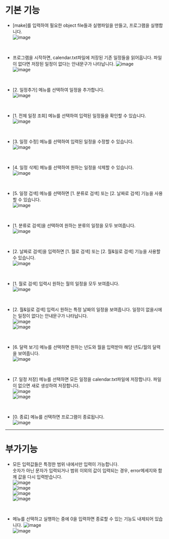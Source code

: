 # 기본 기능

- [make]를 입력하여 필요한 object file들과 실행파일을 만들고, 프로그램을 실행합니다.   
![image](https://user-images.githubusercontent.com/70621926/118196151-77e4cc80-b487-11eb-90a8-59af5fde029b.png)

<br />

- 프로그램을 시작하면, calendar.txt파일에 저장된 기존 일정들을 읽어옵니다. 파일이 없다면 저장된 일정이 없다는 안내문구가 나타납니다.
![image](https://user-images.githubusercontent.com/70621926/118195912-13297200-b487-11eb-9400-8bcd3422aed3.png)    
![image](https://user-images.githubusercontent.com/70621926/118195967-2a685f80-b487-11eb-8b94-80900e16bab8.png)

<br />

- [2. 일정추가] 메뉴를 선택하여 일정을 추가합니다.   
![image](https://user-images.githubusercontent.com/70621926/117544989-cc8ae080-b05e-11eb-827c-c1dffaff1d58.png)

<br />

- [1. 전체 일정 조회] 메뉴를 선택하여 입력된 일정들을 확인할 수 있습니다.   
![image](https://user-images.githubusercontent.com/70621926/117543786-49b35700-b059-11eb-837c-3b7bf5665d77.png)  

<br />

- [3. 일정 수정] 메뉴를 선택하여 입력된 일정을 수정할 수 있습니다.   
![image](https://user-images.githubusercontent.com/70621926/117543873-9f87ff00-b059-11eb-9e80-3b9554c2c239.png)

<br />

- [4. 일정 삭제] 메뉴를 선택하여 원하는 일정을 삭제할 수 있습니다.   
![image](https://user-images.githubusercontent.com/70621926/118199779-cba6e400-b48e-11eb-9fc2-2a039c31b534.png)


<br />

- [5. 일정 겁색] 메뉴를 선택하면 [1. 분류로 검색] 또는 [2. 날짜로 검색] 기능을 사용할 수 있습니다.   
![image](https://user-images.githubusercontent.com/70621926/117544156-f8a46280-b05a-11eb-9496-ebf8b8834b57.png)

<br />

- [1. 분류로 검색]을 선택하여 원하는 분류의 일정을 모두 보여줍니다.   
![image](https://user-images.githubusercontent.com/70621926/117544187-32756900-b05b-11eb-8c45-abba616b4b37.png)

<br />

- [2. 날짜로 검색]을 입력하면 [1. 월로 검색] 또는 [2. 월&일로 검색] 기능을 사용할 수 있습니다.   
![image](https://user-images.githubusercontent.com/70621926/117544206-589b0900-b05b-11eb-8374-ced4360c1776.png)

<br />

- [1. 월로 검색] 입력시 원하는 월의 일정을 모두 보여줍니다.   
![image](https://user-images.githubusercontent.com/70621926/117544251-8e3ff200-b05b-11eb-8e79-245dc0e1fb5c.png)

<br />

- [2. 월&일로 검색] 입력시 원하는 특정 날짜의 일정을 보여줍니다. 일정이 없을시에는 일정이 없다는 안내문구가 나타납니다.   
![image](https://user-images.githubusercontent.com/70621926/117544286-b6c7ec00-b05b-11eb-9e49-c38c0f81ae21.png)   
![image](https://user-images.githubusercontent.com/70621926/117544316-d95a0500-b05b-11eb-81ff-9484d713dfdb.png)   

<br />

- [6. 달력 보기] 메뉴를 선택하면 원하는 년도와 월을 입력받아 해당 년도/월의 달력을 보여줍니다.   
![image](https://user-images.githubusercontent.com/70621926/118197124-47059700-b489-11eb-8c2c-fdca031ff2b2.png)


<br />

- [7. 일정 저장] 메뉴를 선택하면 모든 일정을 calendar.txt파일에 저장합니다. 파일이 없으면 새로 생성하여 저장합니다.   
![image](https://user-images.githubusercontent.com/70621926/118195671-9eeece80-b486-11eb-88dd-5ec2780df224.png)    
![image](https://user-images.githubusercontent.com/70621926/118196324-d01bce80-b487-11eb-8c51-8d86431be335.png)

<br />

- [0. 종료] 메뉴를 선택하면 프로그램이 종료됩니다.   
![image](https://user-images.githubusercontent.com/70621926/117544819-17f0bf00-b05e-11eb-94e9-ab6ec6c58223.png)
-----------------------------------------
# 부가기능
- 모든 입력값들은 특정한 범위 내에서만 입력이 가능합니다.     
숫자가 아닌 문자가 입력되거나 범위 이외의 값이 입력되는 경우, error메세지와 함께 값을 다시 입력받습니다.    
![image](https://user-images.githubusercontent.com/70621926/118196648-533d2480-b488-11eb-911a-0fb476fe36cd.png)    
![image](https://user-images.githubusercontent.com/70621926/118196741-7ec00f00-b488-11eb-883f-ef628e728ed6.png)    
![image](https://user-images.githubusercontent.com/70621926/118196815-9bf4dd80-b488-11eb-8407-110873cf2d11.png)    
![image](https://user-images.githubusercontent.com/70621926/118196851-ac0cbd00-b488-11eb-97b8-886056e5e88b.png)

<br />

- 메뉴를 선택하고 실행하는 중에 0을 입력하면 종료할 수 있는 기능도 내제되어 있습니다.
![image](https://user-images.githubusercontent.com/70621926/117545924-d44c8400-b062-11eb-93e8-e21e3258839a.png)   
![image](https://user-images.githubusercontent.com/70621926/117545819-643dfe00-b062-11eb-8864-5cf6a34f9050.png)
